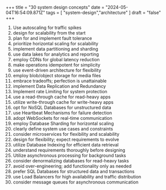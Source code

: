 +++ 
title = "30 system design concepts"
date = "2024-05-04T16:54:09.871Z"
tags = [ "system-design","architecture" ]
draft = "false"
+++
1. Use autoscaling for traffic spikes
2. design for scalability from the start
3. plan for and implement fault tolerance
4. prioritize horizontal scaling for scalability
5. implement data partitioning and sharding
6. use data lakes for analytics and reporting
7. employ CDNs for global latency reduction
8. make operations idempotent for simplicity
9. use event-driven architecture for flexibility
10. employ blob/object storage for media files
11. embrace tradeoffs; perfection is unattainable
12. implement Data Replication and Redundancy
13. Implement rate Limiting for system protection
14. use a read-through cache for read-heavy apps
15. utilize write-through cache for write-heavy apps
16. opt for NoSQL Databases for unstructured data
17. use Heartbeat Mechanisms for failure detection
18. adopt WebSockets for real-time communication
19. employ Database Sharding for horizontal scaling
20. clearly define system use cases and constraints
21. consider microservices for flexibility and scalability
22. design for flexibility; expect requirements to evolve
23. utilize Database Indexing for efficient data retrieval
24. understand requirements thoroughly before designing
25. Utilize asynchronous processing for background tasks
26. consider denormalizing databases for read-heavy tasks
27. avoid over-engineering; add functionality only as needed
28. prefer SQL Databases for structured data and transactions
29. use Load Balancers for high availability and traffic distribution
30. consider message queues for asynchronous communication


